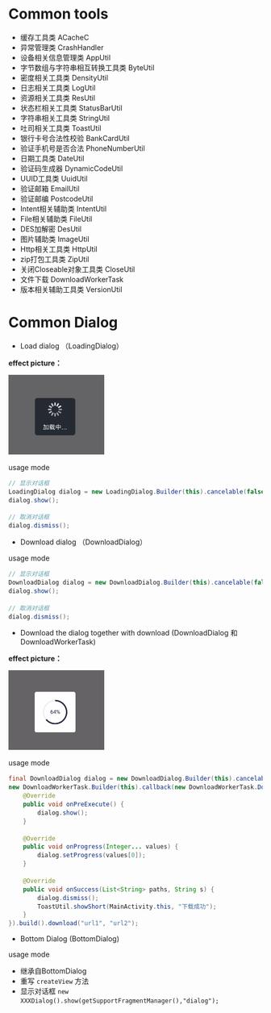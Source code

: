 # Common tools

- 缓存工具类 ACacheC
- 异常管理类 CrashHandler
- 设备相关信息管理类 AppUtil
- 字节数组与字符串相互转换工具类 ByteUtil
- 密度相关工具类 DensityUtil
- 日志相关工具类 LogUtil
- 资源相关工具类 ResUtil
- 状态栏相关工具类 StatusBarUtil
- 字符串相关工具类 StringUtil
- 吐司相关工具类 ToastUtil
- 银行卡号合法性校验 BankCardUtil
- 验证手机号是否合法 PhoneNumberUtil
- 日期工具类 DateUtil
- 验证码生成器 DynamicCodeUtil
- UUID工具类 UuidUtil
- 验证邮箱 EmailUtil
- 验证邮编 PostcodeUtil
- Intent相关辅助类 IntentUtil
- File相关辅助类 FileUtil
- DES加解密 DesUtil
- 图片辅助类 ImageUtil
- Http相关工具类 HttpUtil
- zip打包工具类 ZipUtil
- 关闭Closeable对象工具类 CloseUtil
- 文件下载 DownloadWorkerTask
- 版本相关辅助工具类 VersionUtil





# Common Dialog

- Load dialog （LoadingDialog）

**effect picture：**

![加载效果图](https://github.com/huangziye/base/blob/master/screenshot/loading.gif)

usage mode

```java
// 显示对话框
LoadingDialog dialog = new LoadingDialog.Builder(this).cancelable(false).cancelOutside(false).isShowMessage(true).setMessage("加载中...").create();
dialog.show();

// 取消对话框
dialog.dismiss();
```


- Download dialog （DownloadDialog）

usage mode

```java
// 显示对话框
DownloadDialog dialog = new DownloadDialog.Builder(this).cancelable(false).cancelOutside(false).isShowMessage(true).setMessage("下载中...").create();
dialog.show();

// 取消对话框
dialog.dismiss();
```

- Download the dialog together with download (DownloadDialog 和 DownloadWorkerTask)

**effect picture：**

![下载效果图](https://github.com/huangziye/base/blob/master/screenshot/download.gif)

usage mode

```java
final DownloadDialog dialog = new DownloadDialog.Builder(this).cancelable(false).cancelOutside(false).isShowMessage(true).setMessage("下载中...").create();
new DownloadWorkerTask.Builder(this).callback(new DownloadWorkerTask.DownloadCallback() {
    @Override
    public void onPreExecute() {
        dialog.show();
    }

    @Override
    public void onProgress(Integer... values) {
        dialog.setProgress(values[0]);
    }

    @Override
    public void onSuccess(List<String> paths, String s) {
        dialog.dismiss();
        ToastUtil.showShort(MainActivity.this, "下载成功");
    }
}).build().download("url1", "url2");
```


- Bottom Dialog (BottomDialog)

usage mode

- 继承自BottomDialog
- 重写 `createView` 方法
- 显示对话框 `new XXXDialog().show(getSupportFragmentManager(),"dialog");`





